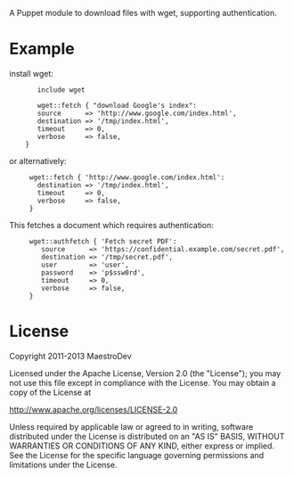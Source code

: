 A Puppet module to download files with wget, supporting authentication.

# Example

install wget:

```puppet
	   include wget
```
	
```puppet
	   wget::fetch { "download Google's index":
       source      => 'http://www.google.com/index.html',
       destination => '/tmp/index.html',
       timeout     => 0,
       verbose     => false,
	}
```
or alternatively: 

```puppet
     wget::fetch { 'http://www.google.com/index.html':
       destination => '/tmp/index.html',
       timeout     => 0,
       verbose     => false,
     }
```
This fetches a document which requires authentication:

```puppet
     wget::authfetch { 'Fetch secret PDF':
        source      => 'https://confidential.example.com/secret.pdf',
        destination => '/tmp/secret.pdf',
        user        => 'user',
        password    => 'p$ssw0rd',
        timeout     => 0,
        verbose     => false,
     }
```

# License

Copyright 2011-2013 MaestroDev

Licensed under the Apache License, Version 2.0 (the "License");
you may not use this file except in compliance with the License.
You may obtain a copy of the License at

   http://www.apache.org/licenses/LICENSE-2.0

Unless required by applicable law or agreed to in writing, software
distributed under the License is distributed on an "AS IS" BASIS,
WITHOUT WARRANTIES OR CONDITIONS OF ANY KIND, either express or implied.
See the License for the specific language governing permissions and
limitations under the License.
